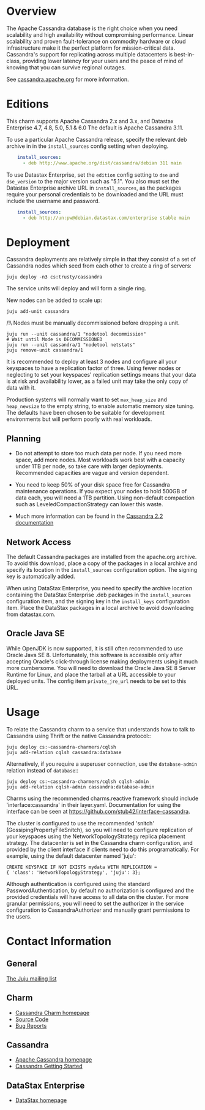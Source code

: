 # Overview

The Apache Cassandra database is the right choice when you need scalability
and high availability without compromising performance. Linear scalability
and proven fault-tolerance on commodity hardware or cloud infrastructure
make it the perfect platform for mission-critical data. Cassandra's support
for replicating across multiple datacenters is best-in-class, providing lower
latency for your users and the peace of mind of knowing that you can survive
regional outages.

See [cassandra.apache.org](http://cassandra.apache.org) for more information.


# Editions

This charm supports Apache Cassandra 2.x and 3.x, and Datastax
Enterprise 4.7, 4.8, 5.0, 5.1 & 6.0 The default is Apache Cassandra 3.11.

To use a particular Apache Cassandra release, specify the relevant
deb archive in in the `install_sources` config setting when deploying.

```yaml
    install_sources:
      - deb http://www.apache.org/dist/cassandra/debian 311 main
```

To use Datastax Enterprise, set the `edition` config setting to `dse`
and `dse_version` to the major version such as "5.1". You also must set the
Datastax Enterprise archive URL in `install_sources`, as the packages require
your personal credentials to be downloaded and the URL must include the username
and password.

```yaml
    install_sources:
      - deb http://un:pw@debian.datastax.com/enterprise stable main
```


# Deployment

Cassandra deployments are relatively simple in that they consist of a set of
Cassandra nodes which seed from each other to create a ring of servers:
    
    juju deploy -n3 cs:trusty/cassandra

The service units will deploy and will form a single ring.

New nodes can be added to scale up:

    juju add-unit cassandra


/!\ Nodes must be manually decommissioned before dropping a unit.

    juju run --unit cassandra/1 "nodetool decommission"
    # Wait until Mode is DECOMMISSIONED
    juju run --unit cassandra/1 "nodetool netstats"
    juju remove-unit cassandra/1

It is recommended to deploy at least 3 nodes and configure all your
keyspaces to have a replication factor of three. Using fewer nodes or
neglecting to set your keyspaces' replication settings means that your
data is at risk and availability lower, as a failed unit may take the
only copy of data with it.

Production systems will normally want to set `max_heap_size` and
`heap_newsize` to the empty string, to enable automatic memory size
tuning. The defaults have been chosen to be suitable for development
environments but will perform poorly with real workloads.


## Planning

- Do not attempt to store too much data per node. If you need more space,
  add more nodes. Most workloads work best with a capacity under 1TB
  per node, so take care with larger deployments. Recommended capacities
  are vague and version dependent.  

- You need to keep 50% of your disk space free for Cassandra maintenance
  operations. If you expect your nodes to hold 500GB of data each, you
  will need a 1TB partition. Using non-default compaction such as
  LeveledCompactionStrategy can lower this waste.

- Much more information can be found in the [Cassandra 2.2 documentation](http://docs.datastax.com/en/cassandra/2.2/cassandra/planning/planPlanningAbout.html)


## Network Access

The default Cassandra packages are installed from the apache.org
archive. To avoid this download, place a copy of the packages in a local
archive and specify its location in the `install_sources` configuration
option. The signing key is automatically added.

When using DataStax Enterprise, you need to specify the archive location
containing the DataStax Enterprise .deb packages in the
`install_sources` configuration item, and the signing key in the
`install_keys` configuration item. Place the DataStax packages in a
local archive to avoid downloading from datastax.com.


## Oracle Java SE

While OpenJDK is now supported, it is still often recommended to use
Oracle Java SE 8. Unfortunately, this software is accessible only
after accepting Oracle's click-through license making deployments
using it much more cumbersome. You will need to download the Oracle
Java SE 8 Server Runtime for Linux, and place the tarball at a URL
accessible to your deployed units. The config item `private_jre_url`
needs to be set to this URL.


# Usage

To relate the Cassandra charm to a service that understands how to talk to
Cassandra using Thrift or the native Cassandra protocol::

    juju deploy cs:~cassandra-charmers/cqlsh
    juju add-relation cqlsh cassandra:database


Alternatively, if you require a superuser connection, use the
`database-admin` relation instead of `database`::

    juju deploy cs:~cassandra-charmers/cqlsh cqlsh-admin
    juju add-relation cqlsh-admin cassandra:database-admin

Charms using the recommended charms.reactive framework should include
'interface:cassandra' in their layer.yaml. Documentation for using the
interface can be seen at https://github.com/stub42/interface-cassandra.

The cluster is configured to use the recommended 'snitch'
(GossipingPropertyFileSnitch), so you will need to configure replication of
your keyspaces using the NetworkTopologyStrategy replica placement strategy.
The datacenter is set in the Cassandra charm configuration, and provided
by the client interface if clients need to do this programatically. For
example, using the default datacenter named 'juju':

    CREATE KEYSPACE IF NOT EXISTS mydata WITH REPLICATION =
    { 'class': 'NetworkTopologyStrategy', 'juju': 3};


Although authentication is configured using the standard
PasswordAuthentication, by default no authorization is configured
and the provided credentials will have access to all data on the cluster.
For more granular permissions, you will need to set the authorizer
in the service configuration to CassandraAuthorizer and manually grant
permissions to the users.


# Contact Information

## General

[The Juju mailing list](https://lists.ubuntu.com/mailman/listinfo/juju)

## Charm

- [Cassandra Charm homepage](https://launchpad.net/cassandra-charm/)
- [Source Code](https://code.launchpad.net/~cassandra-charmers/cassandra-charm/+git/cassandra-charm)
- [Bug Reports](https://bugs.launchpad.net/cassandra-charm/)

## Cassandra

- [Apache Cassandra homepage](http://cassandra.apache.org/)
- [Cassandra Getting Started](http://wiki.apache.org/cassandra/GettingStarted)

## DataStax Enterprise

- [DataStax homepage](https://www.datastax.com)
